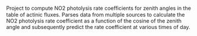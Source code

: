Project to compute NO2 photolysis rate coeﬃcients for zenith angles in the table of actinic fluxes. Parses data from multiple sources to calculate the NO2 photolysis rate coefficient as a function of the cosine of the zenith angle and subsequently predict the rate coefficient at various times of day. 
